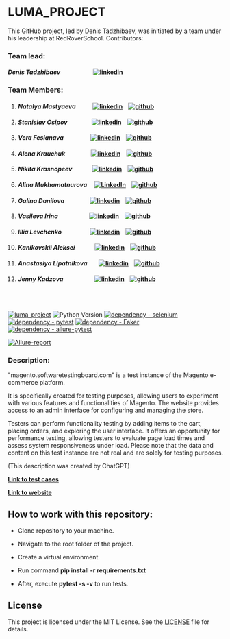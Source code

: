 # LUMA_PROJECT

This GitHub project, led by Denis Tadzhibaev, was initiated by a team under his leadership at RedRoverSchool. 
Contributors:

### Team lead:
#### *Denis Tadzhibaev* &nbsp;&nbsp;&nbsp;&nbsp;&nbsp;&nbsp;&nbsp;&nbsp;&nbsp;&nbsp;&nbsp;&nbsp;&nbsp;&nbsp;&nbsp;&nbsp;&nbsp;&nbsp;&nbsp;&nbsp;&nbsp; [![linkedin](https://img.shields.io/badge/-LinkedIn-blue?style=flat-square&logo=linkedin&logoColor=white&link=)](https://www.linkedin.com/in/denis-tadzhibaev/)

### Team Members:
1. #### *Natalya Mastyaeva* &nbsp;&nbsp;&nbsp;&nbsp;&nbsp;&nbsp;&nbsp;&nbsp;&nbsp;&nbsp; [![linkedin](https://img.shields.io/badge/-LinkedIn-blue?style=flat-square&logo=linkedin&logoColor=white&link=)](https://www.linkedin.com/in/natalya-mastyaeva/) &nbsp;&nbsp; [![github](https://img.shields.io/badge/GitHub-100000?style=flat&style=for-the-badge&logo=github&logoColor=white)](https://github.com/Nat754)
2. #### *Stanislav Osipov* &nbsp;&nbsp;&nbsp;&nbsp;&nbsp;&nbsp;&nbsp;&nbsp;&nbsp;&nbsp;&nbsp;&nbsp;&nbsp;&nbsp;&nbsp;  [![linkedin](https://img.shields.io/badge/-LinkedIn-blue?style=flat-square&logo=linkedin&logoColor=white&link=)](https://www.linkedin.com/in/stanislav-osipov89/) &nbsp;&nbsp; [![github](https://img.shields.io/badge/GitHub-100000?style=flat&style=for-the-badge&logo=github&logoColor=white)](https://github.com/Badx86)
3. #### *Vera Fesianava* &nbsp;&nbsp;&nbsp;&nbsp;&nbsp;&nbsp;&nbsp;&nbsp;&nbsp;&nbsp;&nbsp;&nbsp;&nbsp;&nbsp;&nbsp;&nbsp;&nbsp;  [![linkedin](https://img.shields.io/badge/-LinkedIn-blue?style=flat-square&logo=linkedin&logoColor=white&link=)](https://www.linkedin.com/in/vera-fesianava/) &nbsp;&nbsp; [![github](https://img.shields.io/badge/GitHub-100000?style=flat&style=for-the-badge&logo=github&logoColor=white)](https://github.com/verafes)
4. #### *Alena Krauchuk* &nbsp;&nbsp;&nbsp;&nbsp;&nbsp;&nbsp;&nbsp;&nbsp;&nbsp;&nbsp;&nbsp;&nbsp;&nbsp;&nbsp;&nbsp;&nbsp;  [![linkedin](https://img.shields.io/badge/-LinkedIn-blue?style=flat-square&logo=linkedin&logoColor=white&link=)](https://www.linkedin.com/in/alena-krauchuk/) &nbsp;&nbsp; [![github](https://img.shields.io/badge/GitHub-100000?style=flat&style=for-the-badge&logo=github&logoColor=white)](https://github.com/alena-krauchuk)
5. #### *Nikita Krasnopeev* &nbsp;&nbsp;&nbsp;&nbsp;&nbsp;&nbsp;&nbsp;&nbsp;&nbsp;&nbsp;&nbsp;&nbsp;  [![linkedin](https://img.shields.io/badge/-LinkedIn-blue?style=flat-square&logo=linkedin&logoColor=white&link=)](#) &nbsp;&nbsp; [![github](https://img.shields.io/badge/GitHub-100000?style=flat&style=for-the-badge&logo=github&logoColor=white)](https://github.com/NKrap)
6. #### *Alina Mukhamatnurova* &nbsp;&nbsp;&nbsp;  [![LinkedIn](https://img.shields.io/badge/-LinkedIn-blue?style=flat-square&logo=linkedin&logoColor=white&link=)](https://www.linkedin.com/in/crlinm/) &nbsp;&nbsp; [![github](https://img.shields.io/badge/GitHub-100000?style=flat&style=for-the-badge&logo=github&logoColor=white)](https://github.com/crlinm)
7. #### *Galina Danilova* &nbsp;&nbsp;&nbsp;&nbsp;&nbsp;&nbsp;&nbsp;&nbsp;&nbsp;&nbsp;&nbsp;&nbsp;&nbsp;&nbsp;&nbsp;&nbsp; [![linkedin](https://img.shields.io/badge/-LinkedIn-blue?style=flat-square&logo=linkedin&logoColor=white&link=)](https://www.linkedin.com/in/galina-danilova) &nbsp;&nbsp; [![github](https://img.shields.io/badge/GitHub-100000?style=flat&style=for-the-badge&logo=github&logoColor=white)](https://github.com/gdanilova)
8. #### *Vasileva Irina* &nbsp;&nbsp;&nbsp;&nbsp;&nbsp;&nbsp;&nbsp;&nbsp;&nbsp;&nbsp;&nbsp;&nbsp;&nbsp;&nbsp;&nbsp;&nbsp;&nbsp;&nbsp;&nbsp;&nbsp; [![linkedin](https://img.shields.io/badge/-LinkedIn-blue?style=flat-square&logo=linkedin&logoColor=white&link=)](https://www.linkedin.com/in/irina-vasileva-iv/) &nbsp;&nbsp; [![github](https://img.shields.io/badge/GitHub-100000?style=flat&style=for-the-badge&logo=github&logoColor=white)](https://github.com/IraSilva)
9. #### *Illia Levchenko* &nbsp;&nbsp;&nbsp;&nbsp;&nbsp;&nbsp;&nbsp;&nbsp;&nbsp;&nbsp;&nbsp;&nbsp;&nbsp;&nbsp;&nbsp;&nbsp;&nbsp;&nbsp; [![linkedin](https://img.shields.io/badge/-LinkedIn-blue?style=flat-square&logo=linkedin&logoColor=white&link=)](https://www.linkedin.com/in/illialevchenko/) &nbsp;&nbsp; [![github](https://img.shields.io/badge/GitHub-100000?style=flat&style=for-the-badge&logo=github&logoColor=white)](https://github.com/Dev0011111000101010)
10. #### *Kanikovskii Aleksei* &nbsp;&nbsp;&nbsp;&nbsp;&nbsp;&nbsp;&nbsp;&nbsp;&nbsp;&nbsp;&nbsp;&nbsp; [![linkedin](https://img.shields.io/badge/-LinkedIn-blue?style=flat-square&logo=linkedin&logoColor=white&link=)](https://www.linkedin.com/in/alekseikanikovskii) &nbsp;&nbsp; [![github](https://img.shields.io/badge/GitHub-100000?style=flat&style=for-the-badge&logo=github&logoColor=white)](https://github.com/AOKanikovskii)
11.  #### *Anastasiya Lipatnikova* &nbsp;&nbsp;&nbsp;&nbsp;&nbsp;&nbsp; [![linkedin](https://img.shields.io/badge/-LinkedIn-blue?style=flat-square&logo=linkedin&logoColor=white&link=)](#) &nbsp;&nbsp; [![github](https://img.shields.io/badge/GitHub-100000?style=flat&style=for-the-badge&logo=github&logoColor=white)](https://github.com/Lipatnikova)
12.   #### *Jenny Kadzova* &nbsp;&nbsp;&nbsp;&nbsp;&nbsp;&nbsp;&nbsp;&nbsp;&nbsp;&nbsp;&nbsp;&nbsp;&nbsp;&nbsp;&nbsp;&nbsp;&nbsp;&nbsp;&nbsp;&nbsp; [![linkedin](https://img.shields.io/badge/-LinkedIn-blue?style=flat-square&logo=linkedin&logoColor=white&link=)](http://www.linkedin.com/in/jennykadzova) &nbsp;&nbsp; [![github](https://img.shields.io/badge/GitHub-100000?style=flat&style=for-the-badge&logo=github&logoColor=white)](https://github.com/kadzova)
<br>
<br>


[![luma_project](https://github.com/DionisIno/luma_project/actions/workflows/luma.yml/badge.svg?branch=)](https://github.com/DionisIno/luma_project/actions/workflows/luma.yml)
![Python Version](https://img.shields.io/badge/python-3.11-blue)
[![dependency - selenium](https://img.shields.io/badge/dependency-selenium-blue?logo=selenium&logoColor=white)](https://pypi.org/project/selenium)
[![dependency - pytest](https://img.shields.io/badge/dependency-pytest-blue?logo=pytest&logoColor=white)](https://pypi.org/project/pytest)
[![dependency - Faker](https://img.shields.io/badge/dependency-Faker-blue)](https://pypi.org/project/Faker)
[![dependency - allure-pytest](https://img.shields.io/badge/dependency-allure--pytest-blue?logo=qameta&logoColor=white)](https://pypi.org/project/allure-pytest)

[![Allure-report](https://img.shields.io/badge/Allure%20Report-deployed-green)](https://dionisino.github.io/luma_project/)

### Description: 

"magento.softwaretestingboard.com" is a test instance of the Magento e-commerce platform.

It is specifically created for testing purposes, allowing users to experiment with various features and functionalities of Magento.
The website provides access to an admin interface for configuring and managing the store.

Testers can perform functionality testing by adding items to the cart, placing orders, and exploring the user interface.
It offers an opportunity for performance testing, allowing testers to evaluate page load times and assess system responsiveness under load.
Please note that the data and content on this test instance are not real and are solely for testing purposes.

(This description was created by ChatGPT)

[**Link to test cases**](https://docs.google.com/spreadsheets/d/1Ixzm4xA6LoCwpKffuYDdv0syJ530mTBOu5SRCaYZMZg/edit#gid=0)

[**Link to website**](https://magento.softwaretestingboard.com/)

## How to work with this repository:

- Clone repository to your machine.

- Navigate to the root folder of the project.
- Create a virtual environment.
- Run command **pip install -r requirements.txt**
- After, execute **pytest -s -v** to run tests.

## License
This project is licensed under the MIT License. See the [LICENSE](LICENSE) file for details.
